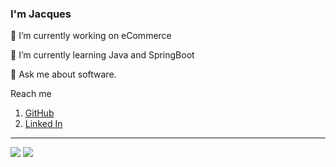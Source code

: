 ### I'm Jacques
<!--
**jtwizeyimana/jtwizeyimana** is a ✨ _special_ ✨ repository because its `README.md` (this file) appears on your GitHub profile.
-->

 🔭 I’m currently working on eCommerce 
 
 🌱 I’m currently learning Java and  SpringBoot
 
 💬 Ask me about software.
 
 
Reach me

1. [GitHub](https://github.com/jacques-twizeyimana)
2. [Linked In](https://www.linkedin.com/in/matthew-jacques-0400b7230/)
______________________________________________________________________________________________________
![](https://github-readme-stats.vercel.app/api?username=jacques-twizeyimana&show_icons=true&count_private=true)
![](https://github-readme-stats.vercel.app/api/top-langs/?username=jacques-twizeyimana&langs_count=10&layout=compact&count_private=true)


